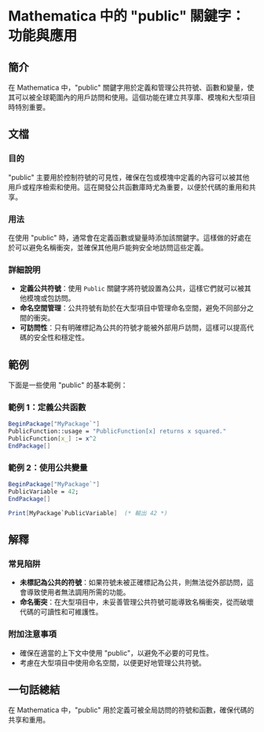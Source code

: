 <!--
Meta Description: # Mathematica 中的 "public" 關鍵字：功能與應用 ## 簡介 在 Mathematica 中，"public" 關鍵字用於定義和管理公共符號、函數和變量，使其可以被全球範圍內的用戶訪問和使用。這個功能在建立共享庫、模塊和大型項目時特別重要。 ## 文檔 ### 目的 "publ...
Meta Keywords: public, mathematica, mypackage, publicfunction, beginpackage
-->

# Mathematica 中的 "public" 關鍵字：功能與應用

## 簡介
在 Mathematica 中，"public" 關鍵字用於定義和管理公共符號、函數和變量，使其可以被全球範圍內的用戶訪問和使用。這個功能在建立共享庫、模塊和大型項目時特別重要。

## 文檔
### 目的
"public" 主要用於控制符號的可見性，確保在包或模塊中定義的內容可以被其他用戶或程序檢索和使用。這在開發公共函數庫時尤為重要，以便於代碼的重用和共享。

### 用法
在使用 "public" 時，通常會在定義函數或變量時添加該關鍵字。這樣做的好處在於可以避免名稱衝突，並確保其他用戶能夠安全地訪問這些定義。

### 詳細說明
- **定義公共符號**：使用 `Public` 關鍵字將符號設置為公共，這樣它們就可以被其他模塊或包訪問。
- **命名空間管理**：公共符號有助於在大型項目中管理命名空間，避免不同部分之間的衝突。
- **可訪問性**：只有明確標記為公共的符號才能被外部用戶訪問，這樣可以提高代碼的安全性和穩定性。

## 範例
下面是一些使用 "public" 的基本範例：

### 範例 1：定義公共函數
```mathematica
BeginPackage["MyPackage`"]
PublicFunction::usage = "PublicFunction[x] returns x squared."
PublicFunction[x_] := x^2
EndPackage[]
```

### 範例 2：使用公共變量
```mathematica
BeginPackage["MyPackage`"]
PublicVariable = 42;
EndPackage[]

Print[MyPackage`PublicVariable]  (* 輸出 42 *)
```

## 解釋
### 常見陷阱
- **未標記為公共的符號**：如果符號未被正確標記為公共，則無法從外部訪問，這會導致使用者無法調用所需的功能。
- **命名衝突**：在大型項目中，未妥善管理公共符號可能導致名稱衝突，從而破壞代碼的可讀性和可維護性。

### 附加注意事項
- 確保在適當的上下文中使用 "public"，以避免不必要的可見性。
- 考慮在大型項目中使用命名空間，以便更好地管理公共符號。

## 一句話總結
在 Mathematica 中，"public" 用於定義可被全局訪問的符號和函數，確保代碼的共享和重用。